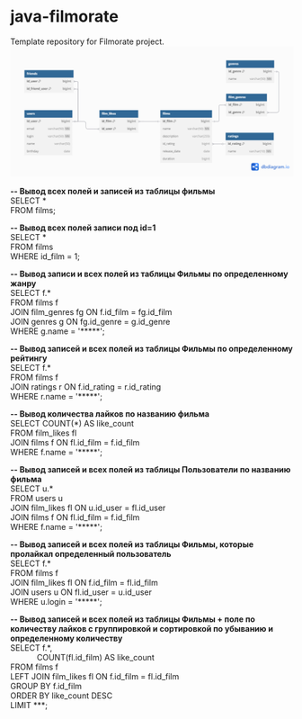 # java-filmorate
Template repository for Filmorate project.
![Схема базы данных.](images/database.png)

**-- Вывод всех полей и записей из таблицы фильмы**<br>
SELECT *<br>
FROM films;

**-- Вывод всех полей записи под id=1**<br>
SELECT *<br>
FROM films<br>
WHERE id_film = 1;

**-- Вывод записи и всех полей из таблицы Фильмы по определенному жанру**<br>
SELECT f.*<br>
FROM films f<br>
JOIN film_genres fg ON f.id_film = fg.id_film<br>
JOIN genres g ON fg.id_genre = g.id_genre<br>
WHERE g.name = '*****';

**-- Вывод записей и всех полей из таблицы Фильмы по определенному рейтингу**<br>
SELECT f.*<br>
FROM films f<br>
JOIN ratings r ON f.id_rating = r.id_rating<br>
WHERE r.name = '*****';

**-- Вывод количества лайков по названию фильма**<br>
SELECT COUNT(*) AS like_count<br>
FROM film_likes fl<br>
JOIN films f ON fl.id_film = f.id_film<br>
WHERE f.name = '*****';

**-- Вывод записей и всех полей из таблицы Пользователи по названию фильма**<br>
SELECT u.*<br>
FROM users u<br>
JOIN film_likes fl ON u.id_user = fl.id_user<br>
JOIN films f ON fl.id_film = f.id_film<br>
WHERE f.name = '*****';

**-- Вывод записей и всех полей из таблицы Фильмы, которые пролайкал определенный пользователь**<br>
SELECT f.*<br>
FROM films f<br>
JOIN film_likes fl ON f.id_film = fl.id_film<br>
JOIN users u ON fl.id_user = u.id_user<br>
WHERE u.login = '*****';

**-- Вывод записей и всех полей из таблицы Фильмы + поле по количеству лайков с группировкой и сортировкой по убыванию и определенному количеству**<br>
SELECT f.*, <br>
&nbsp;&nbsp;&nbsp;&nbsp;&nbsp;&nbsp;&nbsp;&nbsp;&nbsp;&nbsp;&nbsp;&nbsp;COUNT(fl.id_film) AS like_count<br>
FROM films f<br>
LEFT JOIN film_likes fl ON f.id_film = fl.id_film<br>
GROUP BY f.id_film<br>
ORDER BY like_count DESC<br>
LIMIT ***;
